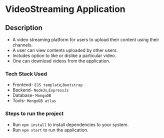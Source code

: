 # VideoStreaming Application

## Description
* A video streaming platform for users to upload their content using their channels.
* A user can view contents uploaded by other users.
* Includes option to like or dislike a particular video.
* One can download videos from the application.

### Tech Stack Used

* Frontend- `EJS template`,`Bootstrap`
* Backend- `NodeJs`,`ExpressJs`
* Database- `MongoDB`
* Tools- `MongoDB atlas`

### Steps to run the project
* Run `npm install` to install dependencies to your system.
* Run `npm start` to run the application.
